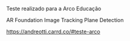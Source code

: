 Teste realizado para a Arco Educação

AR Foundation
Image Tracking
Plane Detection

https://andreotti.carrd.co/#teste-arco


